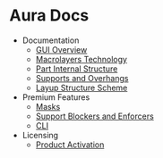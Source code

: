 # Aura Docs 

* Documentation
  * [GUI Overview](/aura/gui/)
  * [Macrolayers Technology](/aura/macrolayers/)
  * [Part Internal Structure](/aura/entities/)
  * [Supports and Overhangs](/aura/supports/)
  * [Layup Structure Scheme](/aura/layuprule/)
* Premium Features
  * [Masks](/aura/premium/masks/)
  * [Support Blockers and Enforcers](/aura/premium/blockers-enforcers/)
  * [CLI](/aura/premium/cli/)
* Licensing
  * [Product Activation](/aura/licensing/activation/)